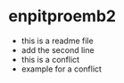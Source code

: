 # enpitproemb2

- this is a readme file
- add the second line
- this is a conflict
- example for a conflict

